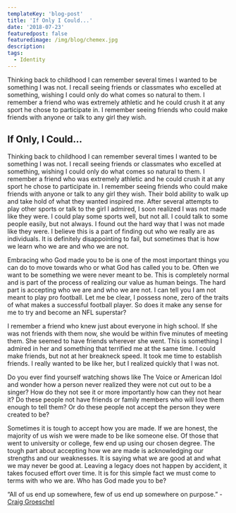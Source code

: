 ```yaml
---
templateKey: 'blog-post'
title: 'If Only I Could...'
date: '2018-07-23'
featuredpost: false
featuredimage: /img/blog/chemex.jpg
description:
tags:
  - Identity
---
```


Thinking back to childhood I can remember several times I wanted to be something I was not. I recall seeing friends or classmates who excelled at something, wishing I could only do what comes so natural to them. I remember a friend who was extremely athletic and he could crush it at any sport he chose to participate in. I remember seeing friends who could make friends with anyone or talk to any girl they wish.

## If Only, I Could…

Thinking back to childhood I can remember several times I wanted to be something I was not. I recall seeing friends or classmates who excelled at something, wishing I could only do what comes so natural to them. I remember a friend who was extremely athletic and he could crush it at any sport he chose to participate in. I remember seeing friends who could make friends with anyone or talk to any girl they wish. Their bold ability to walk up and take hold of what they wanted inspired me. After several attempts to play other sports or talk to the girl I admired, I soon realized I was not made like they were. I could play some sports well, but not all. I could talk to some people easily, but not always. I found out the hard way that I was not made like they were. I believe this is a part of finding out who we really are as individuals. It is definitely disappointing to fail, but sometimes that is how we learn who we are and who we are not.

Embracing who God made you to be is one of the most important things you can do to move towards who or what God has called you to be. Often we want to be something we were never meant to be. This is completely normal and is part of the process of realizing our value as human beings. The hard part is accepting who we are and who we are not. I can tell you I am not meant to play pro football. Let me be clear, I possess none, zero of the traits of what makes a successful football player. So does it make any sense for me to try and become an NFL superstar?

I remember a friend who knew just about everyone in high school. If she was not friends with them now, she would be within five minutes of meeting them. She seemed to have friends wherever she went. This is something I admired in her and something that terrified me at the same time. I could make friends, but not at her breakneck speed. It took me time to establish friends. I really wanted to be like her, but I realized quickly that I was not.

Do you ever find yourself watching shows like The Voice or American Idol and wonder how a person never realized they were not cut out to be a singer? How do they not see it or more importantly how can they not hear it? Do these people not have friends or family members who will love them enough to tell them? Or do these people not accept the person they were created to be?

Sometimes it is tough to accept how you are made. If we are honest, the majority of us wish we were made to be like someone else. Of those that went to university or college, few end up using our chosen degree. The tough part about accepting how we are made is acknowledging our strengths and our weaknesses. It is saying what we are good at and what we may never be good at. Leaving a legacy does not happen by accident, it takes focused effort over time. It is for this simple fact we must come to terms with who we are. Who has God made you to be?

“All of us end up somewhere, few of us end up somewhere on purpose.” - [Craig Groeschel](https://www.craiggroeschel.com/)
